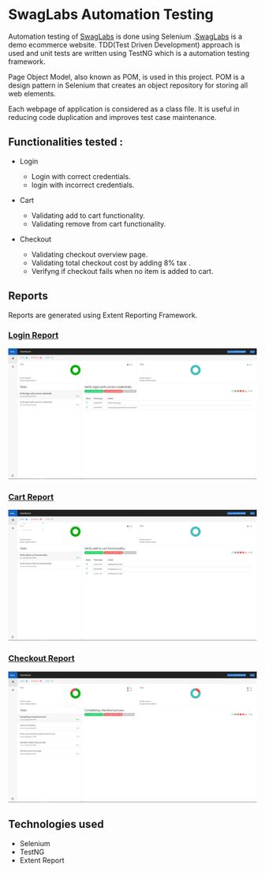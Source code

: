 # SwagLabs Automation Testing

Automation testing of [SwagLabs](https://www.saucedemo.com/) is done using Selenium .[SwagLabs](https://www.saucedemo.com/) is a demo ecommerce website.
TDD(Test Driven Development) approach is used and unit tests are written using TestNG which is a automation testing framework.

Page Object Model, also known as POM, is used in this project. POM is a design pattern in Selenium that creates an object repository for storing all web elements. 

Each webpage of application is considered as a class file. It is useful in reducing code duplication and improves test case maintenance.


## Functionalities tested :

 - Login 
    - Login with correct credentials.
    - login with incorrect credentials.
    
 - Cart
    - Validating add to cart functionality.
    - Validating remove from cart functionality.
    
 - Checkout
    - Validating checkout overview page.
    - Validating total checkout cost by adding 8% tax .
    - Verifyng if checkout fails when no item is added to cart.

## Reports

Reports are generated using Extent Reporting Framework.

### [Login Report](./reports/swagLabsTestReport-Login.html)
![Login report](./reports/SwagLabs-Login.png)

### [Cart Report](./reports/swagLabsTestReport-Cart.html)
![Cart report](./reports/SwagLabs-Cart.png)

### [Checkout Report](./reports/swagLabsTestReport-Checkout.html)
![Checkout report](./reports/SwagLabs-Checkout.png)


## Technologies used

- Selenium
- TestNG
- Extent Report
